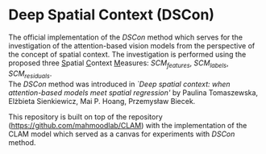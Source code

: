# Deep Spatial Context (DSCon)
The official implementation of the *DSCon* method which serves for the investigation of the attention-based vision models from the perspective of the concept of spatial context. The investigation is performed using the proposed three <ins>S</ins>patial <ins>C</ins>ontext <ins>M</ins>easures: *SCM<sub>features</sub>*, *SCM<sub>labels</sub>*, *SCM<sub>residuals</sub>*. \
The *DSCon* method was introduced in *`Deep spatial context: when attention-based models meet spatial regression'* by Paulina Tomaszewska, Elżbieta Sienkiewicz, Mai P. Hoang, Przemysław Biecek.

This repository is built on top of the repository (https://github.com/mahmoodlab/CLAM) with the implementation of the CLAM model which served as a canvas for experiments with *DSCon* method.
